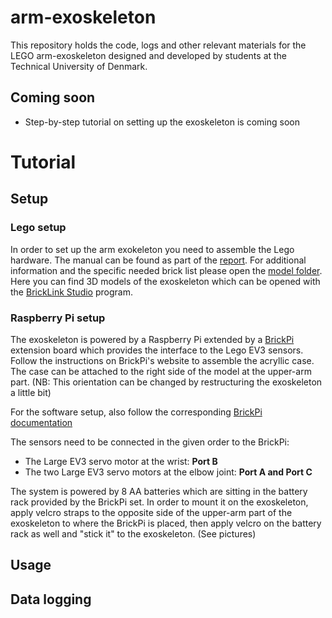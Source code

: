 # arm-exoskeleton
This repository holds the code, logs and other relevant materials for the LEGO arm-exoskeleton designed and developed by students at the Technical University of Denmark.

## Coming soon
* Step-by-step tutorial on setting up the exoskeleton is coming soon


# Tutorial

## Setup

### Lego setup
In order to set up the arm exokeleton you need to assemble the Lego hardware. The manual can be found as part of the [report](https://github.com/barnabashomola/arm-exoskeleton/blob/master/documents/Exoskeleton___Final_report.pdf). For additional information and the specific needed brick list please open the [model folder](https://github.com/barnabashomola/arm-exoskeleton/tree/master/lego_model). Here you can find 3D models of the exoskeleton which can be opened with the [BrickLink Studio](https://www.bricklink.com/v3/studio/download.page) program.

### Raspberry Pi setup
The exoskeleton is powered by a Raspberry Pi extended by a [BrickPi](https://www.dexterindustries.com/brickpi/) extension board which provides the interface to the Lego EV3 sensors. Follow the instructions on BrickPi's website to assemble the acryllic case. The case can be attached to the right side of the model at the upper-arm part. (NB: This orientation can be changed by restructuring the exoskeleton a little bit)

For the software setup, also follow the corresponding [BrickPi documentation](https://www.dexterindustries.com/BrickPi/brickpi-tutorials-documentation/getting-started/pi-prep/)

The sensors need to be connected in the given order to the BrickPi:
* The Large EV3 servo motor at the wrist: **Port B**
* The two Large EV3 servo motors at the elbow joint: **Port A and Port C**

The system is powered by 8 AA batteries which are sitting in the battery rack provided by the BrickPi set. In order to mount it on the exoskeleton, apply velcro straps to the opposite side of the upper-arm part of the exoskeleton to where the BrickPi is placed, then apply velcro on the battery rack as well and "stick it" to the exoskeleton. (See pictures)

## Usage

## Data logging
